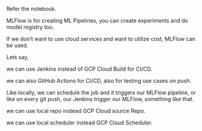 Refer the notebook.

MLFlow is for creating ML Pipelines, you can create experiments and do model registry too.

If we don’t want to use cloud services and want to utilize cost, MLFlow can be used.

Lets say,

we can use Jenkins instead of GCP Cloud Build for CI/CD.

we can also GitHub Actions for CI/CD, also for testing use cases on push.

Like locally, we can schedule the job and it triggers our MLFlow pipeline, or like on every git push, our Jenkins trigger our MLFlow, something like that.

we can use local repo instead GCP Cloud source Repo.

we can use local scheduler instead GCP Cloud Scheduler.



